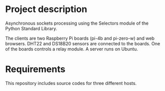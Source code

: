 # Project description
Asynchronous sockets processing using the Selectors module of the Python Standard Library.

The clients are two Raspberry Pi boards (pi-4b and pi-zero-w) and web browsers. DHT22 and DS18B20 sensors are connected to the boards. One of the boards controls a relay module. A server runs on Ubuntu.

# Requirements
This repository includes source codes for three different hosts. 